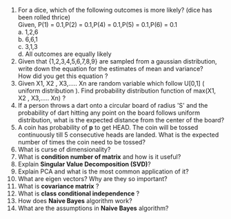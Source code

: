 1. For a dice, which of the following outcomes is more likely? (dice has been rolled thrice)<br>
   Given, P(1) = 0.1,P(2) = 0.1,P(4) = 0.1,P(5) = 0.1,P(6) = 0.1<br>
    a. 1,2,6<br>
    b. 6,6,1<br>
    c. 3,1,3<br>
    d. All outcomes are equally likely<br>
2. Given that {1,2,3,4,5,6,7,8,9} are sampled from a gaussian distribution, write down the equation for the estimates of mean and variance?<br>
   How did you get this equation ?<br>
3. Given X1, X2 , X3,..... Xn are random variable which follow U[0,1] ( uniform distribution ). Find probability distribution function of max(X1, X2 , X3,..... Xn) ?<br>
4. If a person throws a dart onto a circular board of radius 'S' and the probability of dart hitting any point on the board follows uniform distribution, what is the expected distance from the center of the board?<br>
5. A coin has probability of **p** to get HEAD. The coin will be  tossed continuously  till 5 consecutive heads are landed. What is the expected number of times the coin need to be tossed?<br>
6. What is curse of dimensionality? <br>
7. What is **condition number of matrix** and how is it useful? <br>
8. Explain **Singular Value Decomposition (SVD)**? <br>
9. Explain PCA and what is the most common application of it? <br>
10. What are eigen vectors? Why are they so important?
11. What is **covariance matrix** ?<br>
12. What is **class conditional independence** ? <br>
13. How does **Naive Bayes** algorithm work?<br>
14. What are the assumptions in **Naive Bayes** algorithm?<br>



